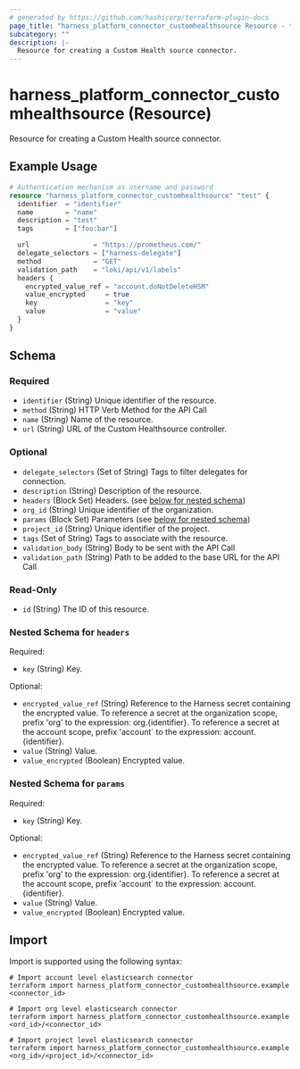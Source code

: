 ```yaml
---
# generated by https://github.com/hashicorp/terraform-plugin-docs
page_title: "harness_platform_connector_customhealthsource Resource - terraform-provider-harness"
subcategory: ""
description: |-
  Resource for creating a Custom Health source connector.
---
```


# harness_platform_connector_customhealthsource (Resource)

Resource for creating a Custom Health source connector.

## Example Usage

```terraform
# Authentication mechanism as username and password
resource "harness_platform_connector_customhealthsource" "test" {
  identifier  = "identifier"
  name        = "name"
  description = "test"
  tags        = ["foo:bar"]

  url                = "https://prometheus.com/"
  delegate_selectors = ["harness-delegate"]
  method             = "GET"
  validation_path    = "loki/api/v1/labels"
  headers {
    encrypted_value_ref = "account.doNotDeleteHSM"
    value_encrypted     = true
    key                 = "key"
    value               = "value"
  }
}
```

<!-- schema generated by tfplugindocs -->
## Schema

### Required

- `identifier` (String) Unique identifier of the resource.
- `method` (String) HTTP Verb Method for the API Call
- `name` (String) Name of the resource.
- `url` (String) URL of the Custom Healthsource controller.

### Optional

- `delegate_selectors` (Set of String) Tags to filter delegates for connection.
- `description` (String) Description of the resource.
- `headers` (Block Set) Headers. (see [below for nested schema](#nestedblock--headers))
- `org_id` (String) Unique identifier of the organization.
- `params` (Block Set) Parameters (see [below for nested schema](#nestedblock--params))
- `project_id` (String) Unique identifier of the project.
- `tags` (Set of String) Tags to associate with the resource.
- `validation_body` (String) Body to be sent with the API Call
- `validation_path` (String) Path to be added to the base URL for the API Call

### Read-Only

- `id` (String) The ID of this resource.

<a id="nestedblock--headers"></a>
### Nested Schema for `headers`

Required:

- `key` (String) Key.

Optional:

- `encrypted_value_ref` (String) Reference to the Harness secret containing the encrypted value. To reference a secret at the organization scope, prefix 'org' to the expression: org.{identifier}. To reference a secret at the account scope, prefix 'account` to the expression: account.{identifier}.
- `value` (String) Value.
- `value_encrypted` (Boolean) Encrypted value.


<a id="nestedblock--params"></a>
### Nested Schema for `params`

Required:

- `key` (String) Key.

Optional:

- `encrypted_value_ref` (String) Reference to the Harness secret containing the encrypted value. To reference a secret at the organization scope, prefix 'org' to the expression: org.{identifier}. To reference a secret at the account scope, prefix 'account` to the expression: account.{identifier}.
- `value` (String) Value.
- `value_encrypted` (Boolean) Encrypted value.

## Import

Import is supported using the following syntax:

```shell
# Import account level elasticsearch connector
terraform import harness_platform_connector_customhealthsource.example <connector_id>

# Import org level elasticsearch connector
terraform import harness_platform_connector_customhealthsource.example <ord_id>/<connector_id>

# Import project level elasticsearch connector
terraform import harness_platform_connector_customhealthsource.example <org_id>/<project_id>/<connector_id>
```
